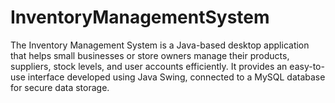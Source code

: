 # InventoryManagementSystem
The Inventory Management System is a Java-based desktop application that helps small businesses or store owners manage their products, suppliers, stock levels, and user accounts efficiently. It provides an easy-to-use interface developed using Java Swing, connected to a MySQL database for secure data storage.
